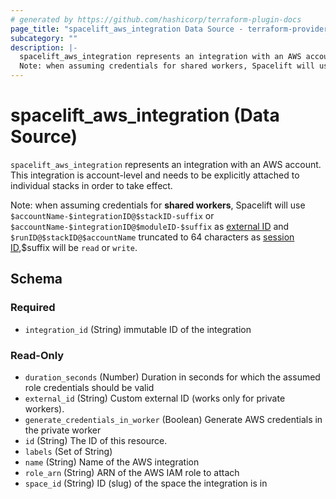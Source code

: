 ```yaml
---
# generated by https://github.com/hashicorp/terraform-plugin-docs
page_title: "spacelift_aws_integration Data Source - terraform-provider-spacelift"
subcategory: ""
description: |-
  spacelift_aws_integration represents an integration with an AWS account. This integration is account-level and needs to be explicitly attached to individual stacks in order to take effect.
  Note: when assuming credentials for shared workers, Spacelift will use $accountName-$integrationID@$stackID-suffix or $accountName-$integrationID@$moduleID-$suffix as external ID https://docs.aws.amazon.com/IAM/latest/UserGuide/id_roles_create_for-user_externalid.html and $runID@$stackID@$accountName truncated to 64 characters as session ID https://docs.aws.amazon.com/STS/latest/APIReference/API_AssumeRole,$suffix will be read or write.
---
```


# spacelift_aws_integration (Data Source)

`spacelift_aws_integration` represents an integration with an AWS account. This integration is account-level and needs to be explicitly attached to individual stacks in order to take effect.

Note: when assuming credentials for **shared workers**, Spacelift will use `$accountName-$integrationID@$stackID-suffix` or `$accountName-$integrationID@$moduleID-$suffix` as [external ID](https://docs.aws.amazon.com/IAM/latest/UserGuide/id_roles_create_for-user_externalid.html) and `$runID@$stackID@$accountName` truncated to 64 characters as [session ID](https://docs.aws.amazon.com/STS/latest/APIReference/API_AssumeRole),$suffix will be `read` or `write`.



<!-- schema generated by tfplugindocs -->
## Schema

### Required

- `integration_id` (String) immutable ID of the integration

### Read-Only

- `duration_seconds` (Number) Duration in seconds for which the assumed role credentials should be valid
- `external_id` (String) Custom external ID (works only for private workers).
- `generate_credentials_in_worker` (Boolean) Generate AWS credentials in the private worker
- `id` (String) The ID of this resource.
- `labels` (Set of String)
- `name` (String) Name of the AWS integration
- `role_arn` (String) ARN of the AWS IAM role to attach
- `space_id` (String) ID (slug) of the space the integration is in


